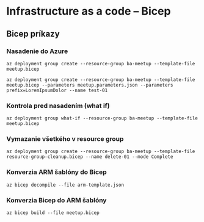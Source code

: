 ﻿# Infrastructure as a code – Bicep

## Bicep príkazy

### Nasadenie do Azure

`az deployment group create --resource-group ba-meetup --template-file meetup.bicep`

`az deployment group create --resource-group ba-meetup --template-file meetup.bicep --parameters meetup.parameters.json --parameters prefix=LoremIpsumDolor --name test-01`

### Kontrola pred nasadením (what if)

`az deployment group what-if --resource-group ba-meetup --template-file meetup.bicep`

### Vymazanie všetkého v resource group

`az deployment group create --resource-group ba-meetup --template-file resource-group-cleanup.bicep --name delete-01 --mode Complete`

### Konverzia ARM šablóny do Bicep

`az bicep decompile --file arm-template.json`

### Konverzia Bicep do ARM šablóny

`az bicep build --file meetup.bicep`
